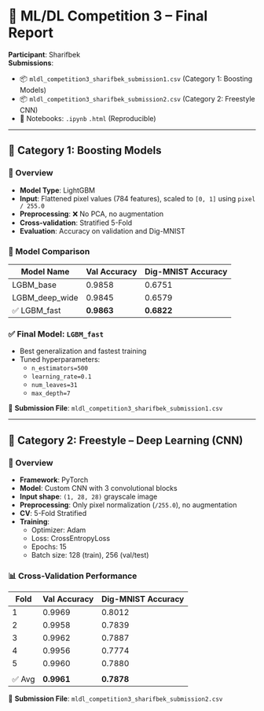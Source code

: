 # 🏁 ML/DL Competition 3 – Final Report

**Participant**: Sharifbek  
**Submissions**:

- 📦 `mldl_competition3_sharifbek_submission1.csv` (Category 1: Boosting Models)
- 📦 `mldl_competition3_sharifbek_submission2.csv` (Category 2: Freestyle CNN)
- 📒 Notebooks: `.ipynb` `.html` (Reproducible)

---

## 📂 Category 1: Boosting Models

### 🔧 Overview

- **Model Type**: LightGBM
- **Input**: Flattened pixel values (784 features), scaled to `[0, 1]` using `pixel / 255.0`
- **Preprocessing**: ❌ No PCA, no augmentation
- **Cross-validation**: Stratified 5-Fold
- **Evaluation**: Accuracy on validation and Dig-MNIST

### 🧪 Model Comparison

| Model Name     | Val Accuracy | Dig-MNIST Accuracy |
| -------------- | ------------ | ------------------ |
| LGBM_base      | 0.9858       | 0.6751             |
| LGBM_deep_wide | 0.9845       | 0.6579             |
| ✅ LGBM_fast   | **0.9863**   | **0.6822**         |

### ✅ Final Model: `LGBM_fast`

- Best generalization and fastest training
- Tuned hyperparameters:
  - `n_estimators=500`
  - `learning_rate=0.1`
  - `num_leaves=31`
  - `max_depth=7`

📁 **Submission File**: `mldl_competition3_sharifbek_submission1.csv`

---

## 📂 Category 2: Freestyle – Deep Learning (CNN)

### 🧠 Overview

- **Framework**: PyTorch
- **Model**: Custom CNN with 3 convolutional blocks
- **Input shape**: `(1, 28, 28)` grayscale image
- **Preprocessing**: Only pixel normalization (`/255.0`), no augmentation
- **CV**: 5-Fold Stratified
- **Training**:
  - Optimizer: Adam
  - Loss: CrossEntropyLoss
  - Epochs: 15
  - Batch size: 128 (train), 256 (val/test)

### 📊 Cross-Validation Performance

| Fold   | Val Accuracy | Dig-MNIST Accuracy |
| ------ | ------------ | ------------------ |
| 1      | 0.9969       | 0.8012             |
| 2      | 0.9958       | 0.7839             |
| 3      | 0.9962       | 0.7887             |
| 4      | 0.9956       | 0.7774             |
| 5      | 0.9960       | 0.7880             |
|        |              |                    |
| ✅ Avg | **0.9961**   | **0.7878**         |

📁 **Submission File**: `mldl_competition3_sharifbek_submission2.csv`
